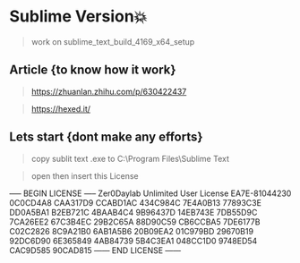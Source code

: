 # Sublime Version💥

>work on sublime_text_build_4169_x64_setup

## Article {to know how it work}
>https://zhuanlan.zhihu.com/p/630422437

>https://hexed.it/

## Lets start {dont make any efforts}
>copy sublit text .exe to C:\Program Files\Sublime Text

>open then insert this License

—– BEGIN LICENSE —–
Zer0Daylab
Unlimited User License
EA7E-81044230
0C0CD4A8 CAA317D9 CCABD1AC 434C984C
7E4A0B13 77893C3E DD0A5BA1 B2EB721C
4BAAB4C4 9B96437D 14EB743E 7DB55D9C
7CA26EE2 67C3B4EC 29B2C65A 88D90C59
CB6CCBA5 7DE6177B C02C2826 8C9A21B0
6AB1A5B6 20B09EA2 01C979BD 29670B19
92DC6D90 6E365849 4AB84739 5B4C3EA1
048CC1D0 9748ED54 CAC9D585 90CAD815
—— END LICENSE ——